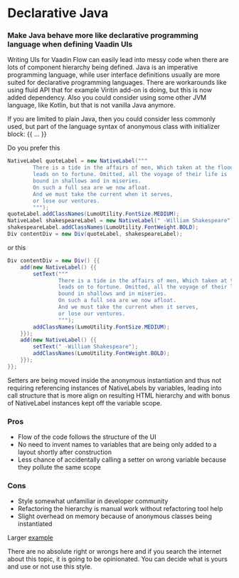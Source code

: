 # Declarative Java

### Make Java behave more like declarative programming language when defining Vaadin UIs

Writing UIs for Vaadin Flow can easily lead into messy code when there are lots of component hierarchy being defined.
Java is an imperative programming language, while user interface definitions usually are more suited for declarative
programming languages. There are workarounds like using fluid API that for example Viritin add-on is doing, but this is
now added dependency. Also you could consider using some other JVM language, like Kotlin, but that is not vanilla Java
anymore.

If you are limited to plain Java, then you could consider less commonly used, but part of the language syntax of
anonymous class with initializer block: {{ ... }}

Do you prefer this

```java
NativeLabel quoteLabel = new NativeLabel("""
        There is a tide in the affairs of men, Which taken at the flood, 
        leads on to fortune. Omitted, all the voyage of their life is 
        bound in shallows and in miseries. 
        On such a full sea are we now afloat. 
        And we must take the current when it serves, 
        or lose our ventures.
        """);
quoteLabel.addClassNames(LumoUtility.FontSize.MEDIUM);
NativeLabel shakespeareLabel = new NativeLabel(" -William Shakespeare");
shakespeareLabel.addClassNames(LumoUtility.FontWeight.BOLD);
Div contentDiv = new Div(quoteLabel, shakespeareLabel);
```

or this

```java
Div contentDiv = new Div() {{
    add(new NativeLabel() {{
        setText("""
                There is a tide in the affairs of men, Which taken at the flood, 
                leads on to fortune. Omitted, all the voyage of their life is 
                bound in shallows and in miseries. 
                On such a full sea are we now afloat. 
                And we must take the current when it serves, 
                or lose our ventures.
                """);
        addClassNames(LumoUtility.FontSize.MEDIUM);
    }});
    add(new NativeLabel() {{
        setText(" -William Shakespeare");
        addClassNames(LumoUtility.FontWeight.BOLD);
    }});
}};
```

Setters are being moved inside the anonymous instantiation and thus not requiring referencing instances of NativeLabels
by variables, leading into call structure that is more align on resulting HTML hierarchy and with bonus of NativeLabel
instances kept off the variable scope.

### Pros

- Flow of the code follows the structure of the UI
- No need to invent names to variables that are being only added to a layout shortly after construction
- Less chance of accidentally calling a setter on wrong variable because they pollute the same scope

### Cons

- Style somewhat unfamiliar in developer community
- Refactoring the hierarchy is manual work without refactoring tool help
- Slight overhead on memory because of anonymous classes being instantiated

Larger [example](src/main/java/org/samuliwritescode/declarativejava/MainRoute.java#L30)

There are no absolute right or wrongs here and if you search the internet about this topic, it is going to be
opinionated. You can decide what is yours and use or not use this style.